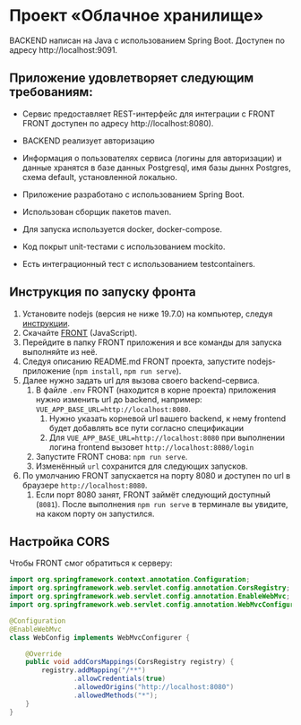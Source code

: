# Проект «Облачное хранилище»

BACKEND написан на Java с использованием Spring Boot. 
Доступен по адресу http://localhost:9091.

## Приложение удовлетворяет следующим требованиям:

- Сервис предоставляет REST-интерфейс для интеграции с FRONT 
 FRONT доступен по адресу http://localhost:8080).

- BACKEND реализует авторизацию 

- Информация о пользователях сервиса (логины для авторизации) и данные хранятся в базе данных Postgresql, имя базы дыннх Postgres, схема default, установленной	 локально.

- Приложение разработано с использованием Spring Boot.

- Использован сборщик пакетов maven.

- Для запуска используется docker, docker-compose.

- Код покрыт unit-тестами с использованием mockito.

- Есть интеграционный тест с использованием testcontainers.


## Инструкция по запуску фронта 
1. Установите nodejs (версия не ниже 19.7.0) на компьютер, следуя [инструкции](https://nodejs.org/ru/download/current/).
2. Скачайте [FRONT](./netology-diplom-frontend) (JavaScript).
3. Перейдите в папку FRONT приложения и все команды для запуска выполняйте из неё.
4. Следуя описанию README.md FRONT проекта, запустите nodejs-приложение (`npm install`, `npm run serve`).
5. Далее нужно задать url для вызова своего backend-сервиса.
    1. В файле `.env` FRONT (находится в корне проекта) приложения нужно изменить url до backend, например: `VUE_APP_BASE_URL=http://localhost:8080`. 
       1. Нужно указать корневой url вашего backend, к нему frontend будет добавлять все пути согласно спецификации
       2. Для `VUE_APP_BASE_URL=http://localhost:8080` при выполнении логина frontend вызовет `http://localhost:8080/login`
    2. Запустите FRONT снова: `npm run serve`.
    3. Изменённый `url` сохранится для следующих запусков.
6. По умолчанию FRONT запускается на порту 8080 и доступен по url в браузере `http://localhost:8080`. 
   1. Если порт 8080 занят, FRONT займёт следующий доступный (`8081`). После выполнения `npm run serve` в терминале вы увидите, на каком порту он запустился.

## Настройка CORS

Чтобы FRONT смог обратиться к серверу: 
```java
import org.springframework.context.annotation.Configuration;
import org.springframework.web.servlet.config.annotation.CorsRegistry;
import org.springframework.web.servlet.config.annotation.EnableWebMvc;
import org.springframework.web.servlet.config.annotation.WebMvcConfigurer;

@Configuration
@EnableWebMvc
class WebConfig implements WebMvcConfigurer {

    @Override
    public void addCorsMappings(CorsRegistry registry) {
        registry.addMapping("/**")
                .allowCredentials(true)
                .allowedOrigins("http://localhost:8080")
                .allowedMethods("*");
    }
}
